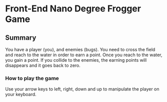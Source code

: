 Front-End Nano Degree Frogger Game
===============================

## Summary
You have a player (you), and enemies (bugs). You need to cross the field and reach to the water in order to earn a point. Once you reach to the water, you gain a point. If you collide to the enemies, the earning points will disappears and it goes back to zero.

### How to play the game
Use your arrow keys to left, right, down and up to manipulate the player on your keyboard.

